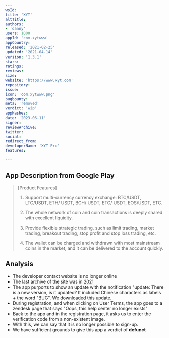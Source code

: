```yaml
---
wsId: 
title: 'XYT'
altTitle: 
authors:
- 'danny'
users: 1000
appId: 'com.xytwww'
appCountry: 
released: '2021-02-25'
updated: '2021-04-14'
version: '1.3.1'
stars: 
ratings: 
reviews: 
size: 
website: 'https://www.xyt.com'
repository: 
issue: 
icon: 'com.xytwww.png'
bugbounty: 
meta: 'removed'
verdict: 'wip'
appHashes: 
date: '2023-06-11'
signer: 
reviewArchive: 
twitter: 
social: 
redirect_from: 
developerName: 'XYT Pro'
features: 

---
```


## App Description from Google Play

> [Product Features]
>
> 1. Support multi-currency currency exchange: BTC/USDT, LTC/USDT, ETH/ USDT, BCH/ USDT, ETC/ USDT, EOS/USDT, ETC.
>
> 2. The whole network of coin and coin transactions is deeply shared with excellent liquidity.
>
> 3. Provide flexible strategic trading, such as limit trading, market trading, breakout trading, stop profit and stop loss trading, etc.
>
> 4. The wallet can be charged and withdrawn with most mainstream coins in the market, and it can be delivered to the account quickly. 

## Analysis 

- The developer contact website is no longer online 
- The last archive of the site was in [2021](https://web.archive.org/web/20210624081537/https://www.xyt.com/)
- The app purports to show an update with the notification "update: There is a new version, is it updated? It included Chinese characters as labels + the word "BUG". We downloaded this update. 
- During registration, and when clicking on User Terms, the app goes to a zendesk page that says "Oops, this help center no longer exists"
- Back to the app and in the registration page, it asks us to enter the verification code from a non-existent image. 
- With this, we can say that it is no longer possible to sign-up. 
- We have sufficient grounds to give this app a verdict of **defunct**